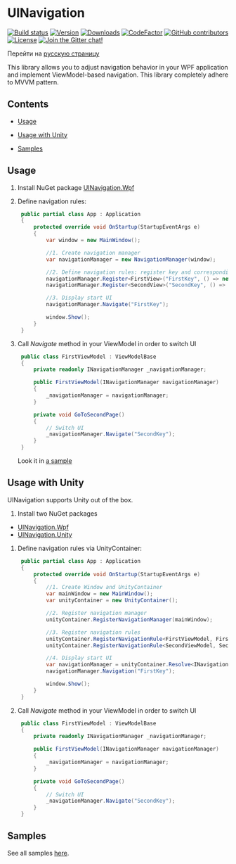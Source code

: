 # UINavigation

[![Build status](https://img.shields.io/appveyor/ci/Egor92/UINavigation/master)](https://ci.appveyor.com/project/Egor92/UINavigation/branch/master)
[![Version](https://img.shields.io/nuget/vpre/UINavigation.Wpf.svg)](https://www.nuget.org/packages/UINavigation.Wpf)
[![Downloads](https://img.shields.io/nuget/dt/UINavigation.Wpf.svg)](https://www.nuget.org/packages/UINavigation.Wpf)
[![CodeFactor](https://www.codefactor.io/repository/github/egor92/uinavigation/badge/master)](https://www.codefactor.io/repository/github/egor92/uinavigation/overview/master)
[![GitHub contributors](https://img.shields.io/github/contributors/Egor92/UINavigation.svg)](https://github.com/Egor92/UINavigation/graphs/contributors)
[![License](https://img.shields.io/github/license/Egor92/UINavigation.svg)](https://github.com/Egor92/UINavigation/blob/master/LICENSE)
[![Join the Gitter chat!](https://badges.gitter.im/Egor92/UINavigation.svg)](https://gitter.im/UINavigation/community?utm_source=badge&utm_medium=badge&utm_campaign=pr-badge&utm_content=badge)

Перейти на [русскую страницу](https://github.com/Egor92/UINavigation/blob/master/README.RUS.md)

This library allows you to adjust navigation behavior in your WPF application and implement ViewModel-based navigation. This library completely adhere to MVVM pattern.

## Contents

- [Usage](#Usage)

- [Usage with Unity](#Usage-with-Unity)

- [Samples](#Samples)

## Usage

1. Install NuGet package [UINavigation.Wpf](https://www.nuget.org/packages/UINavigation.Wpf/)

1. Define navigation rules:
   ```csharp
    public partial class App : Application
    {
        protected override void OnStartup(StartupEventArgs e)
        {
            var window = new MainWindow();

            //1. Create navigation manager
            var navigationManager = new NavigationManager(window);

            //2. Define navigation rules: register key and corresponding view and viewmodel for it
            navigationManager.Register<FirstView>("FirstKey", () => new FirstViewModel(navigationManager));
            navigationManager.Register<SecondView>("SecondKey", () => new SecondViewModel(navigationManager));

            //3. Display start UI
            navigationManager.Navigate("FirstKey");

            window.Show();
        }
    }
   ```

1. Сall *Navigate* method in your ViewModel in order to switch UI
   ```csharp
    public class FirstViewModel : ViewModelBase
    {
        private readonly INavigationManager _navigationManager;

        public FirstViewModel(INavigationManager navigationManager)
        {
            _navigationManager = navigationManager;
        }

        private void GoToSecondPage()
        {
            // Switch UI
            _navigationManager.Navigate("SecondKey");
        }
    }
   ```

   Look it in [a sample](https://github.com/Egor92/UINavigation/blob/master/samples/RestaurantApp/App.xaml.cs)

## Usage with Unity

UINavigation supports Unity out of the box.

1. Install two NuGet packages
 - [UINavigation.Wpf](https://www.nuget.org/packages/UINavigation.Wpf/)
 - [UINavigation.Unity](https://www.nuget.org/packages/UINavigation.Unity/)

1. Define navigation rules via UnityContainer:

   ```csharp
    public partial class App : Application
    {
        protected override void OnStartup(StartupEventArgs e)
        {
            //1. Create Window and UnityContainer
            var mainWindow = new MainWindow();
            var unityContainer = new UnityContainer();

            //2. Register navigation manager
            unityContainer.RegisterNavigationManager(mainWindow);

            //3. Register navigation rules
            unityContainer.RegisterNavigationRule<FirstViewModel, FirstView>("FirstKey");
            unityContainer.RegisterNavigationRule<SecondViewModel, SecondView>("SecondKey");

            //4. Display start UI
            var navigationManager = unityContainer.Resolve<INavigationManager>();
            navigationManager.Navigation("FirstKey");

            window.Show();
        }
    }
   ```

1. Сall *Navigate* method in your ViewModel in order to switch UI
   ```csharp
    public class FirstViewModel : ViewModelBase
    {
        private readonly INavigationManager _navigationManager;

        public FirstViewModel(INavigationManager navigationManager)
        {
            _navigationManager = navigationManager;
        }

        private void GoToSecondPage()
        {
            // Switch UI
            _navigationManager.Navigate("SecondKey");
        }
    }
   ```

## Samples

See all samples [here](https://github.com/Egor92/UINavigation/tree/master/samples).

